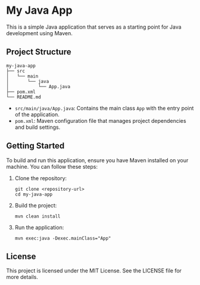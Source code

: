 # My Java App

This is a simple Java application that serves as a starting point for Java development using Maven.

## Project Structure

```
my-java-app
├── src
│   └── main
│       └── java
│           └── App.java
├── pom.xml
└── README.md
```

- `src/main/java/App.java`: Contains the main class `App` with the entry point of the application.
- `pom.xml`: Maven configuration file that manages project dependencies and build settings.

## Getting Started

To build and run this application, ensure you have Maven installed on your machine. You can follow these steps:

1. Clone the repository:
   ```
   git clone <repository-url>
   cd my-java-app
   ```

2. Build the project:
   ```
   mvn clean install
   ```

3. Run the application:
   ```
   mvn exec:java -Dexec.mainClass="App"
   ```

## License

This project is licensed under the MIT License. See the LICENSE file for more details.